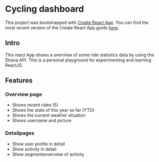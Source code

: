 # Cycling dashboard
This project was bootstrapped with [Create React App](https://github.com/facebookincubator/create-react-app).
You can find the most recent version of the Create React App guide [here](https://github.com/facebookincubator/create-react-app/blob/master/packages/react-scripts/template/README.md).

## Intro
This react App shows a overview of some ride statistics data by using the Strava API. This is a personal playground for experimenting and learning ReactJS.

## Features
### Overview page
* Shows recent rides (5)
* Shows the stats of this year so far (YTD)
* Shows the current weather situation
* Shows username and picture

### Detailpages
* Show user profile in detail
* Show activity in detail
* Show segmentsoverview of activity